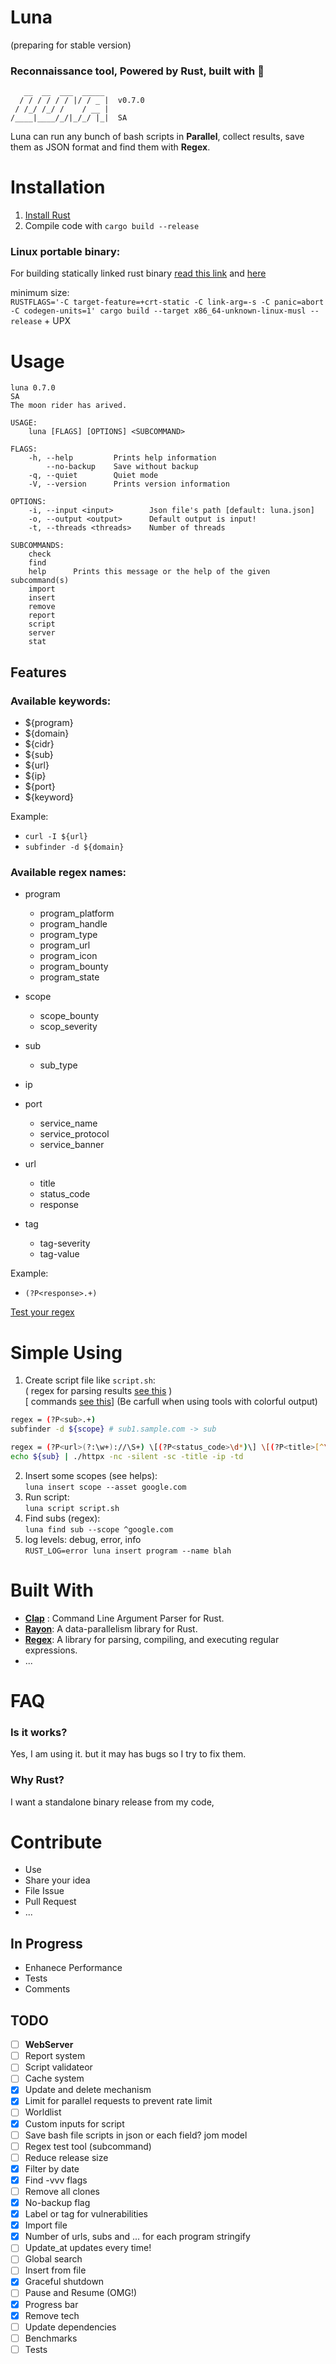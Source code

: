 # Luna 
(preparing for stable version)
### **Reconnaissance** tool, Powered by **Rust**, built with 💖  

```
   __  __  ___  _____ 
  / / / / / / |/ / _ |  v0.7.0
 / /_/ /_/ /    / __ |        
/____|____/_/|_/_/ |_|  SA    

```
 
Luna can run any bunch of bash scripts in **Parallel**, collect results, save them as JSON format and find them with **Regex**.


# Installation   
1. [Install Rust](https://www.rust-lang.org/tools/install)
2. Compile code with `cargo build --release`   

### Linux portable binary:
For building statically linked rust binary [read this link](https://blog.davidvassallo.me/2021/06/10/lessons-learned-building-statically-linked-rust-binaries-openssl/) and [here](https://doc.rust-lang.org/reference/linkage.html#static-and-dynamic-c-runtimes)

minimum size:  
`RUSTFLAGS='-C target-feature=+crt-static -C link-arg=-s -C panic=abort -C codegen-units=1' cargo build --target x86_64-unknown-linux-musl --release` + UPX

# Usage

```
luna 0.7.0
SA
The moon rider has arived.

USAGE:
    luna [FLAGS] [OPTIONS] <SUBCOMMAND>

FLAGS:
    -h, --help         Prints help information
        --no-backup    Save without backup
    -q, --quiet        Quiet mode
    -V, --version      Prints version information

OPTIONS:
    -i, --input <input>        Json file's path [default: luna.json]
    -o, --output <output>      Default output is input!
    -t, --threads <threads>    Number of threads

SUBCOMMANDS:
    check     
    find      
    help      Prints this message or the help of the given subcommand(s)
    import    
    insert    
    remove    
    report    
    script    
    server    
    stat      
```
## Features
### <a name="available-keywords"> </a>Available keywords:
- ${program}
- ${domain}
- ${cidr}
- ${sub}
- ${url}
- ${ip}
- ${port}
- ${keyword}

Example:
- `curl -I ${url}`
- `subfinder -d ${domain}`

### <a name="regex-names"> </a>Available regex names:
- program
    - program_platform
    - program_handle
    - program_type
    - program_url
    - program_icon
    - program_bounty
    - program_state  

- scope
    - scope_bounty
    - scop_severity

- sub
    - sub_type

- ip

- port
    - service_name
    - service_protocol
    - service_banner

- url
    - title
    - status_code
    - response

- tag
    - tag-severity
    - tag-value

Example:
- `(?P<response>.+)`  

[Test your regex](https://rustexp.lpil.uk/)

# Simple Using
1. Create script file like `script.sh`:  
( regex for parsing results [see this](#regex-names) )  
[ commands [see this](#available-keywords)]
(Be carfull when using tools with colorful output)
```bash
regex = (?P<sub>.+)
subfinder -d ${scope} # sub1.sample.com -> sub

regex = (?P<url>(?:\w+)://\S+) \[(?P<status_code>\d*)\] \[(?P<title>[^\]]*)\] \[(?P<ip>(?:[0-9]{1,3}\.){3}[0-9]{1,3})\] \[(?P<tech>[^\]]*)\]
echo ${sub} | ./httpx -nc -silent -sc -title -ip -td 
```
2. Insert some scopes (see helps):  
`luna insert scope --asset google.com`
3. Run script:  
`luna script script.sh`  
4. Find subs (regex):  
`luna find sub --scope ^google.com`
5. log levels: debug, error, info  
`RUST_LOG=error luna insert program --name blah`


# Built With
- [**Clap**](https://github.com/clap-rs/clap)
: Command Line Argument Parser for Rust.
- [**Rayon**](https://github.com/rayon-rs/rayon): A data-parallelism library for Rust.
- [**Regex**](https://github.com/rust-lang/regex
): A library for parsing, compiling, and executing regular expressions.
- ...

# FAQ
### Is it works?
Yes, I am using it. but it may has bugs so I try to fix them.
### Why Rust?
I want a standalone binary release from my code,


# Contribute
- Use
- Share your idea
- File Issue
- Pull Request
- ...

## In Progress
- Enhanece Performance
- Tests
- Comments


## TODO
- [ ] **WebServer**  
- [ ] Report system  
- [ ] Script validateor  
- [ ] Cache system  
- [x] Update and delete mechanism  
- [x] Limit for parallel requests to prevent rate limit  
- [ ] Worldlist
- [x] Custom inputs for script
- [ ] Save bash file scripts in json or each field? jom model
- [ ] Regex test tool (subcommand)
- [ ] Reduce release size
- [x] Filter by date
- [x] Find -vvv flags
- [ ] Remove all clones  
- [x] No-backup flag
- [x] Label or tag for vulnerabilities   
- [x] Import file
- [x] Number of urls, subs and ... for each program stringify
- [ ] Update_at updates every time!
- [ ] Global search
- [ ] Insert from file
- [x] Graceful shutdown
- [ ] Pause and Resume (OMG!)
- [x] Progress bar
- [x] Remove tech
- [ ] Update dependencies
- [ ] Benchmarks
- [ ] Tests